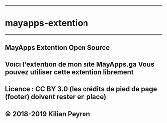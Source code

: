 ----
# mayapps-extention
----
MayApps Extention Open Source
----
Voici l'extention de mon site MayApps.ga
Vous pouvez utiliser cette extention librement
----
Licence : CC BY 3.0 (les crédits de pied de page (footer) doivent rester en place)
----
© 2018-2019 Kilian Peyron
----
